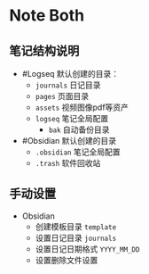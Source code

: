 # Note Both

## 笔记结构说明

- #Logseq 默认创建的目录：
	- `journals` 日记目录
	- `pages` 页面目录
	- `assets` 视频图像pdf等资产
	- `logseq` 笔记全局配置
		- `bak` 自动备份目录
- #Obsidian 默认创建的目录
	- `.obsidian` 笔记全局配置
	- `.trash` 软件回收站

## 手动设置

- Obsidian
	- 创建模板目录 `template` 
	- 设置日记目录 `journals` 
	- 设置日记日期格式 `YYYY_MM_DD` 
	- 设置删除文件设置